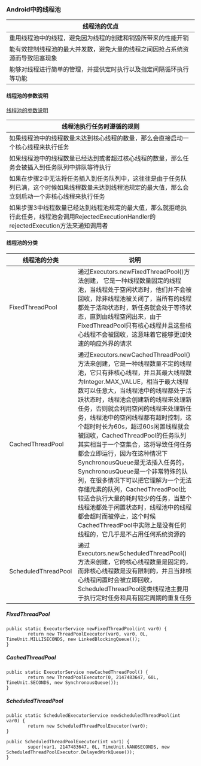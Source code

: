 ### Android中的线程池

|线程池的优点|
|------|
|重用线程池中的线程，避免因为线程的创建和销毁所带来的性能开销|
|能有效控制线程池的最大并发数，避免大量的线程之间因抢占系统资源而导致阻塞现象|
|能够对线程进行简单的管理，并提供定时执行以及指定间隔循环执行等功能|

#### 线程池的参数说明
[线程池的参数说明](https://github.com/ningbaoqi/Handler/commit/7a2bf3cee7a6c6896b2c87551196a7aea9209419)

|线程池执行任务时遵循的规则|
|------|
|如果线程池中的线程数量未达到核心线程的数量，那么会直接启动一个核心线程来执行任务|
|如果线程池中的线程数量已经达到或者超过核心线程的数量，那么任务会被插入到任务队列中排队等待执行|
|如果在步骤2中无法将任务插入到任务队列中，这往往是由于任务队列已满，这个时候如果线程数量未达到线程池规定的最大值，那么会立刻启动一个非核心线程来执行任务|
|如果步骤3中线程数量已经达到线程池规定的最大值，那么就拒绝执行此任务，线程池会调用RejectedExecutionHandler的rejectedExecution方法来通知调用者|

#### 线程池的分类

|线程池的分类|说明|
|------|-------|
|FixedThreadPool|通过Executors.newFixedThreadPool()方法创建， 它是一种线程数量固定的线程池，当线程处于空闲状态时，他们并不会被回收，除非线程池被关闭了，当所有的线程都处于活动状态时，新任务就会处于等待状态，直到由线程空闲出来，由于FixedThreadPool只有核心线程并且这些核心线程不会被回收，这意味着它能够更加快速的响应外界的请求|
|CachedThreadPool|通过Executors.newCachedThreadPool()方法来创建，它是一种线程数量不定的线程池，它只有非核心线程，并且其最大线程数为Integer.MAX_VALUE，相当于最大线程数可以任意大，当线程池中的线程都处于活跃状态时，线程池会创建新的线程来处理新任务，否则就会利用空闲的线程来处理新任务，线程池中的空闲线程都有超时控制，这个超时时长为60s，超过60s闲置线程就会被回收，CachedThreadPool的任务队列其实相当于一个空集合，这将导致任何任务都会立即运行，因为在这种情况下SynchronousQueue是无法插入任务的，SynchronousQueue是一个非常特殊的队列，在很多情况下可以把它理解为一个无法存储元素的队列，CachedThreadPool比较适合执行大量的耗时较少的任务，当整个线程池都处于闲置状态时，线程池中的线程都会超时而被停止，这个时候CachedThreadPool中实际上是没有任何线程的，它几乎是不占用任何系统资源的|
|ScheduledThreadPool|通过Executors.newScheduledThreadPool()方法来创建，它的核心线程数量是固定的，而非核心线程数是没有限制的，并且当非核心线程闲置时会被立即回收，ScheduledThreadPool这类线程池主要用于执行定时任务和具有固定周期的重复任务|

##### FixedThreadPool

```
public static ExecutorService newFixedThreadPool(int var0) {
        return new ThreadPoolExecutor(var0, var0, 0L, TimeUnit.MILLISECONDS, new LinkedBlockingQueue());
}
```

##### CachedThreadPool

```
public static ExecutorService newCachedThreadPool() {
        return new ThreadPoolExecutor(0, 2147483647, 60L, TimeUnit.SECONDS, new SynchronousQueue());
}
```

##### ScheduledThreadPool

```
public static ScheduledExecutorService newScheduledThreadPool(int var0) {
        return new ScheduledThreadPoolExecutor(var0);
}

public ScheduledThreadPoolExecutor(int var1) {
        super(var1, 2147483647, 0L, TimeUnit.NANOSECONDS, new ScheduledThreadPoolExecutor.DelayedWorkQueue());
}
```
